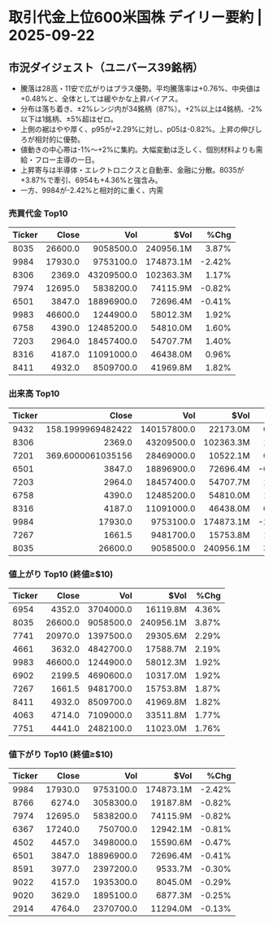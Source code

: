 # 取引代金上位600米国株 デイリー要約 | 2025-09-22

## 市況ダイジェスト（ユニバース39銘柄）
- 騰落は28高・11安で広がりはプラス優勢。平均騰落率は+0.76%、中央値は+0.48%と、全体としては緩やかな上昇バイアス。
- 分布は落ち着き、±2%レンジ内が34銘柄（87%）。+2%以上は4銘柄、-2%以下は1銘柄、±5%超はゼロ。
- 上側の裾はやや厚く、p95が+2.29%に対し、p05は-0.82%。上昇の伸びしろが相対的に優勢。
- 値動きの中心帯は-1%〜+2%に集約。大幅変動は乏しく、個別材料よりも需給・フロー主導の一日。
- 上昇寄与は半導体・エレクトロニクスと自動車、金融に分散。8035が+3.87%で牽引、6954も+4.36%と強含み。
- 一方、9984が-2.42%と相対的に重く、内需

### 売買代金 Top10
| Ticker | Close | Vol | $Vol | %Chg |
|---|---:|---:|---:|---:|
| 8035 | 26600.0 | 9058500.0 | 240956.1M | 3.87% |
| 9984 | 17930.0 | 9753100.0 | 174873.1M | -2.42% |
| 8306 | 2369.0 | 43209500.0 | 102363.3M | 1.17% |
| 7974 | 12695.0 | 5838200.0 | 74115.9M | -0.82% |
| 6501 | 3847.0 | 18896900.0 | 72696.4M | -0.41% |
| 9983 | 46600.0 | 1244900.0 | 58012.3M | 1.92% |
| 6758 | 4390.0 | 12485200.0 | 54810.0M | 1.60% |
| 7203 | 2964.0 | 18457400.0 | 54707.7M | 1.40% |
| 8316 | 4187.0 | 11091000.0 | 46438.0M | 0.96% |
| 8411 | 4932.0 | 8509700.0 | 41969.8M | 1.82% |


### 出来高 Top10
| Ticker | Close | Vol | $Vol | %Chg |
|---|---:|---:|---:|---:|
| 9432 | 158.1999969482422 | 140157800.0 | 22173.0M | 0.13% |
| 8306 | 2369.0 | 43209500.0 | 102363.3M | 1.17% |
| 7201 | 369.6000061035156 | 28469000.0 | 10522.1M | 0.76% |
| 6501 | 3847.0 | 18896900.0 | 72696.4M | -0.41% |
| 7203 | 2964.0 | 18457400.0 | 54707.7M | 1.40% |
| 6758 | 4390.0 | 12485200.0 | 54810.0M | 1.60% |
| 8316 | 4187.0 | 11091000.0 | 46438.0M | 0.96% |
| 9984 | 17930.0 | 9753100.0 | 174873.1M | -2.42% |
| 7267 | 1661.5 | 9481700.0 | 15753.8M | 1.87% |
| 8035 | 26600.0 | 9058500.0 | 240956.1M | 3.87% |


### 値上がり Top10 (終値≥$10)
| Ticker | Close | Vol | $Vol | %Chg |
|---|---:|---:|---:|---:|
| 6954 | 4352.0 | 3704000.0 | 16119.8M | 4.36% |
| 8035 | 26600.0 | 9058500.0 | 240956.1M | 3.87% |
| 7741 | 20970.0 | 1397500.0 | 29305.6M | 2.29% |
| 4661 | 3632.0 | 4842700.0 | 17588.7M | 2.19% |
| 9983 | 46600.0 | 1244900.0 | 58012.3M | 1.92% |
| 6902 | 2199.5 | 4690600.0 | 10317.0M | 1.92% |
| 7267 | 1661.5 | 9481700.0 | 15753.8M | 1.87% |
| 8411 | 4932.0 | 8509700.0 | 41969.8M | 1.82% |
| 4063 | 4714.0 | 7109000.0 | 33511.8M | 1.77% |
| 7751 | 4441.0 | 2482100.0 | 11023.0M | 1.76% |


### 値下がり Top10 (終値≥$10)
| Ticker | Close | Vol | $Vol | %Chg |
|---|---:|---:|---:|---:|
| 9984 | 17930.0 | 9753100.0 | 174873.1M | -2.42% |
| 8766 | 6274.0 | 3058300.0 | 19187.8M | -0.82% |
| 7974 | 12695.0 | 5838200.0 | 74115.9M | -0.82% |
| 6367 | 17240.0 | 750700.0 | 12942.1M | -0.81% |
| 4502 | 4457.0 | 3498000.0 | 15590.6M | -0.47% |
| 6501 | 3847.0 | 18896900.0 | 72696.4M | -0.41% |
| 8591 | 3977.0 | 2397200.0 | 9533.7M | -0.30% |
| 9022 | 4157.0 | 1935300.0 | 8045.0M | -0.29% |
| 9020 | 3629.0 | 1895100.0 | 6877.3M | -0.25% |
| 2914 | 4764.0 | 2370700.0 | 11294.0M | -0.13% |

